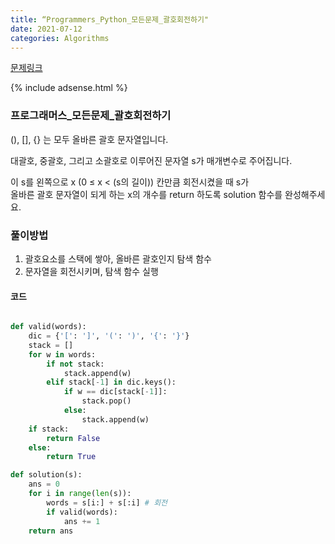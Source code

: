 ```yaml
---
title: “Programmers_Python_모든문제_괄호회전하기"
date: 2021-07-12
categories: Algorithms
---
```


[문제링크](https://programmers.co.kr/learn/courses/30/lessons/76502)

{% include adsense.html %}

### 프로그래머스_모든문제_괄호회전하기

(), [], {} 는 모두 올바른 괄호 문자열입니다.<br>

대괄호, 중괄호, 그리고 소괄호로 이루어진 문자열 s가 매개변수로 주어집니다. <br>

이 s를 왼쪽으로 x (0 ≤ x < (s의 길이)) 칸만큼 회전시켰을 때 s가 <br>
올바른 괄호 문자열이 되게 하는 x의 개수를 return 하도록 solution 함수를 완성해주세요.<br>


### 풀이방법
1. 괄호요소를 스택에 쌓아, 올바른 괄호인지 탐색 함수
2. 문자열을 회전시키며, 탐색 함수 실행

#### 코드

```python

def valid(words):
    dic = {'[': ']', '(': ')', '{': '}'}
    stack = []
    for w in words:
        if not stack:
            stack.append(w)
        elif stack[-1] in dic.keys():
            if w == dic[stack[-1]]:
                stack.pop()
            else:
                stack.append(w)
    if stack:
        return False
    else:
        return True

def solution(s):
    ans = 0
    for i in range(len(s)):
        words = s[i:] + s[:i] # 회전
        if valid(words):
            ans += 1
    return ans

```
